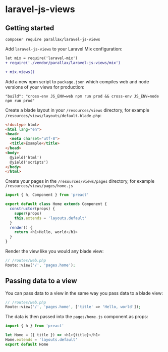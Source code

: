 # laravel-js-views

## Getting started

```
composer require parallax/laravel-js-views
```

Add `laravel-js-views` to your Laravel Mix configuration:

```diff
let mix = require('laravel-mix')
+ require('./vendor/parallax/laravel-js-views/mix')

+ mix.views()
```

Add a new npm script to `package.json` which compiles web and node versions of your views for production:

```
"build": "cross-env JS_ENV=web npm run prod && cross-env JS_ENV=node npm run prod"
```

Create a blade layout in your `/resources/views` directory, for example `/resources/views/layouts/default.blade.php`:

```html
<!doctype html>
<html lang="en">
<head>
  <meta charset="utf-8">
  <title>Example</title>
</head>
<body>
  @yield('html')
  @yield('scripts')
</body>
</html>
```

Create your pages in the `/resources/views/pages` directory, for example `/resources/views/pages/home.js`

```js
import { h, Component } from 'preact'

export default class Home extends Component {
  constructor(props) {
    super(props)
    this.extends = 'layouts.default'
  }
  render() {
    return <h1>Hello, world</h1>
  }
}
```

Render the view like you would any blade view:

```php
// /routes/web.php
Route::view('/', 'pages.home');
```

## Passing data to a view

You can pass data to a view in the same way you pass data to a blade view:

```php
// /routes/web.php
Route::view('/', 'pages.home', ['title' => 'Hello, world']);
```

The data is then passed into the `pages/home.js` component as props:

```js
import { h } from 'preact'

let Home = ({ title }) => <h1>{title}</h1>
Home.extends = 'layouts.default'
export default Home
```
